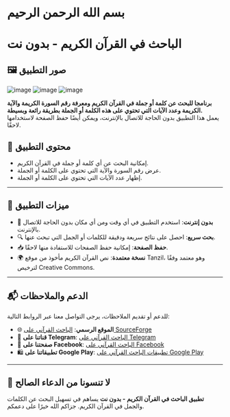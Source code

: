 # بسم الله الرحمن الرحيم

# **الباحث في القرآن الكريم - بدون نت**

## 🖼️ **صور التطبيق**

![image](https://github.com/user-attachments/assets/bc35f4cf-1ed1-436d-a3dd-b7a060dbc983)
![image](https://github.com/user-attachments/assets/b793a94c-c443-4474-9b23-8a6eb926f75e)
![image](https://github.com/user-attachments/assets/7d0c78d5-cff0-49cc-b899-02fedd4c3625)

**برنامجا للبحث عن كلمة أو جملة في القرآن الكريم ومعرفة رقم السورة الكريمة والآية الكريمة وعدد الآيات التي تحتوي على هذه الكلمة أو الجملة بطريقة رائعة وبسيطة.**  
يعمل هذا التطبيق بدون الحاجة للاتصال بالإنترنت، ويمكن أيضًا حفظ الصفحة لاستخدامها لاحقًا.

## 📖 **محتوى التطبيق**

- إمكانية البحث عن أي كلمة أو جملة في القرآن الكريم.
- عرض رقم السورة والآية التي تحتوي على الكلمة أو الجملة.
- إظهار عدد الآيات التي تحتوي على الكلمة أو الجملة.

---

## 🌟 **ميزات التطبيق**

- 🚫 **بدون إنترنت**: استخدم التطبيق في أي وقت ومن أي مكان بدون الحاجة للاتصال بالإنترنت.
- 🔍 **بحث سريع**: احصل على نتائج سريعة ودقيقة للكلمات أو الجمل التي تبحث عنها.
- 📥 **حفظ الصفحة**: إمكانية حفظ الصفحات للاستفادة منها لاحقًا.
- 🌍 **نسخة معتمدة**: نص القرآن الكريم مأخوذ من موقع Tanzil، وهو معتمد وفقًا لترخيص Creative Commons.

---

## 📬 **الدعم والملاحظات**

للدعم أو تقديم الملاحظات، يرجى التواصل معنا عبر الروابط التالية:

- 🌐 **الموقع الرسمي**: [الباحث القرآني على SourceForge](https://mp30quransearch.sourceforge.io)
- 📱 **قناتنا على Telegram**: [الباحث القرآني على Telegram](https://t.me/mp30qurantv)
- 📘 **صفحتنا على Facebook**: [الباحث القرآني على Facebook](https://facebook.com/mp30quran)
- 🛍️ **تطبيقاتنا على Google Play**: [تطبيقات الباحث القرآني على Google Play](https://play.google.com/store/apps/developer?id=mp30quran)
  
---

## 🙏 **لا تنسونا من الدعاء الصالح**

**تطبيق الباحث في القرآن الكريم - بدون نت** يساهم في تسهيل البحث عن الكلمات والجمل في القرآن الكريم. جزاكم الله خيرًا على دعمكم.

